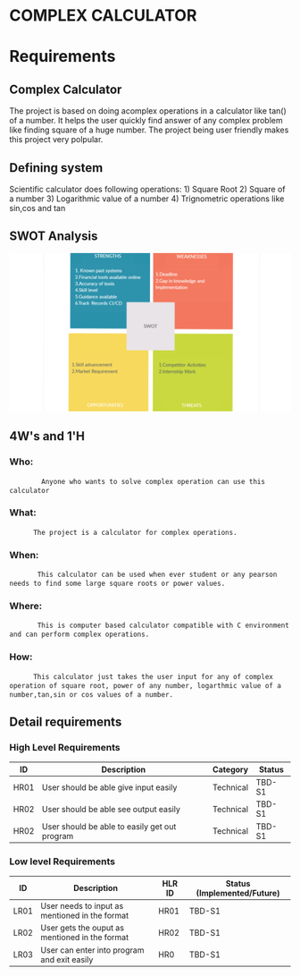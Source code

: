 # COMPLEX CALCULATOR

#  Requirements

## Complex Calculator

The project is based on doing acomplex operations in a calculator like tan() of a number. It helps the user quickly find answer of any complex problem like finding square of a huge number. The project being user friendly makes this project very polpular.

## Defining system
   Scientific calculator does following operations:
      1) Square Root
      2) Square of a number
      3) Logarithmic value of a number
      4) Trignometric operations like sin,cos and tan

## SWOT Analysis
 ![Drag Racing](https://github.com/Rahul7259/Miniproject/blob/aa40e7d4af0cdedb2f87abdb681fb2455dec9d7f/1_Requirements/Screenshot%20(254).png)

## 4W's and 1'H
   
   ### Who:
            Anyone who wants to solve complex operation can use this calculator
    
   ### What:
          The project is a calculator for complex operations.
   
   ### When:
           This calculator can be used when ever student or any pearson needs to find some large square roots or power values.
   
   ### Where:
           This is computer based calculator compatible with C environment and can perform complex operations.
   ### How:
          This calculator just takes the user input for any of complex operation of square root, power of any number, logarthmic value of a number,tan,sin or cos values of a number.
         
       
## Detail requirements

### High Level Requirements 

| ID | Description | Category | Status | 
| ----- | ----- | ------- | ---------|
| HR01 | User should be able give input easily | Technical | TBD-S1 |
| HR02 | User should be able see output easily | Technical | TBD-S1 |
| HR02 | User should be able to easily get out program | Technical | TBD-S1 |


###  Low level Requirements
 
| ID | Description | HLR ID | Status (Implemented/Future) |
| ------ | --------- | ------ | ----- |
| LR01 | User needs to input as mentioned in the format | HR01 | TBD-S1 |
| LR02 | User gets the ouput as mentioned in the format | HR02 | TBD-S1 |
| LR03 | User can enter into program and exit easily | HR0 | TBD-S1 |
